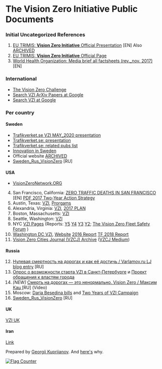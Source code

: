 # The Vision Zero Initiative Public Documents

### Initial Uncategorized References

1. [EU TRIMIS: **Vision Zero Initiative** Official Presentation](https://trimis.ec.europa.eu/sites/default/files/project/documents/vzi_presentation_long.pdf) [EN] Also [ARCHIVED](https://web.archive.org/web/20150918050037/visionzeroinitiative.com/PublicDownloads/Presentations/Long%20presentation%20(1.6MB).pdf)
2. [EU TRIMIS: **Vision Zero Initiative** Official Page](https://trimis.ec.europa.eu/project/vision-zero-initiative)
3. [World Health Organization: Media brief all factsheets (rev._nov. 2017)](https://www.who.int/violence_injury_prevention/publications/road_traffic/Media_brief_all_factsheets_web_rev_nov_2017.pdf) [EN]

### International

* [The Vision Zero Challenge](https://visionzerochallenge.org/)
* [Search VZI ArXiv Papers at Google](https://www.google.com/search?q=%22vision+zero%22+site%3Aarxiv.org)
* [Search VZI at Google](https://www.google.com/search?q=%22vision+zero%22)

### Per country

#### Sweden

* [Trafikverket.se VZI MAY_2020 presentation](https://www.trafikverket.se/contentassets/804ce465de224ec8bd72d27d12691923/tillsammans_for_nollvisionen_maj_2020.pdf)
* [Trafikverket.se: presentation](https://www.trafikverket.se/contentassets/63f0b8caf88045a2a32dffb37ff26ccb/infoblad_nollvisionen_eng_korr2.pdf)
* [Trafikverket.se: related pubs list](https://www.trafikverket.se/en/startpage/operations/Operations-road/vision-zero-academy/Publications-related-to-Vision-Zero/)
* [Innovation in Sweden](https://sweden.se/business/innovation-in-sweden)
* Official website [ARCHIVED](https://web.archive.org/web/20180730071410/http://www.visionzeroinitiative.com/)
* [Sweden_Rus_VisionZero](https://www.unece.org/fileadmin/DAM/trans/roadsafe/unda/Sweden_Rus_VisionZero.pdf) [RU]

#### USA

* [VisionZeroNetwork.ORG](https://visionzeronetwork.org/)

4. San Francisco, California: [ZERO TRAFFIC DEATHS IN SAN FRANCISCO](https://www.visionzerosf.org/) [EN] [PDF 2017 Two-Year Action Strategy](https://www.sfmta.com/sites/default/files/reports-and-documents/2017/12/vision-zero-action-strategy-final.pdf)
5. Austin, Texas: [VZI](https://austintexas.gov/department/vision-zero), [Prorgams](https://austintexas.gov/page/programs-and-initiatives)
6. Alexandria, Virginia: [VZI](https://www.alexandriava.gov/VisionZero), [2017 PLAN](https://www.alexandriava.gov/uploadedFiles/tes/info/Vision%20Zero%20Action%20Plan%20Final_12012017.pdf)
7. Boston, Massachusetts: [VZI](https://www.boston.gov/transportation/vision-zero)
8. Seattle, Washington: [VZI](https://www.seattle.gov/visionzero)
9. NYC [VZI Pages](https://www1.nyc.gov/content/visionzero/pages/) (Reports: [Y5](https://www1.nyc.gov/assets/visionzero/downloads/pdf/vision-zero-year-5-report.pdf) [Y4](https://www1.nyc.gov/assets/visionzero/downloads/pdf/vision-zero-year-4-report.pdf) [Y3](https://www1.nyc.gov/assets/visionzero/downloads/pdf/vision-zero-year-3-report.pdf) [Y2](https://www1.nyc.gov/assets/visionzero/downloads/pdf/vision-zero-year-two-report.pdf); [The Vision Zero Fleet Safety Forum](https://www1.nyc.gov/site/dcas/agencies/vision-zero-fleet-safety.page) )
10. [Washington DC VZI](https://ddot.dc.gov/page/vision-zero-initiative), [Website](https://www.dcvisionzero.com/) [2016 Report](https://ddot.dc.gov/sites/default/files/dc/sites/ddot/page_content/attachments/Final_2016%20Progress%20Report_V3.pdf) [TF 2018 Report](https://ddot.dc.gov/sites/default/files/dc/sites/ddot/page_content/attachments/Major_Crash_Review_Task_Force_report2018_FINAL.pdf)
11. [Vision Zero Cities Journal (VZCJ) Archive](https://www.transalt.org/vision-zero-cities-journal-archive) ([VZCJ Medium](https://medium.com/vision-zero-cities-journal))

#### Russia

12. [Нулевая смертность на дорогах и как её достичь
 / Varlamov.ru LJ blog entry](https://varlamov.ru/3673050.html) [RU]
13. [Опрос о возможности старта VZI в Санкт-Петербурге](https://vk.com/wall599068_6826) и [Проект обращения к властям города](https://github.com/safety-foundation/initiatives/blob/main/ru/78/gov-claim-001.md)
14. *[NEW]* [Смерть на дорогах — это ненормально. Vision Zero / Максим Кац
](https://www.youtube.com/watch?v=ZAXMljrt0Cg) [RU] (Video)
15. Moscow: [Daria Besedina bills](https://besedina.moscow/bills) and [Two Years of VZI Campaign](https://besedina.moscow/post/dva-goda-kampanii-nol-smertey.html)
16. [Sweden_Rus_VisionZero](https://www.unece.org/fileadmin/DAM/trans/roadsafe/unda/Sweden_Rus_VisionZero.pdf) [RU]

#### UK

[VZI UK](https://visionzerouk.wordpress.com/)

#### Iran

[Link](http://www.c4ts.ir/2016/02/vision-zero-initiation-vzi-approach.html)

Prepared by [Georgii Kupriianov](https://github.com/1spb-org). And [here's](https://vk.com/jorge/VisionZero) why.

<a href="https://info.flagcounter.com/aWhH"><img src="https://s11.flagcounter.com/map/aWhH/size_l/txt_000000/border_CCCCCC/pageviews_1/viewers_3/flags_0/" alt="Flag Counter" border="0"></a>

